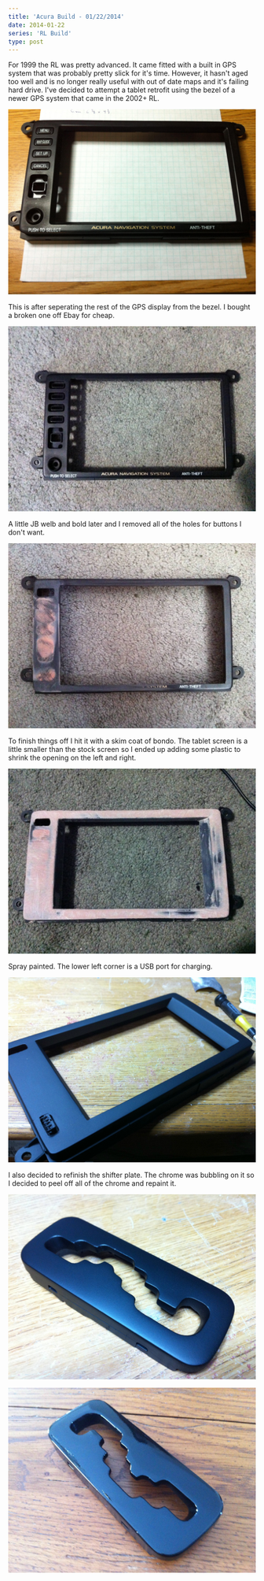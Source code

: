 ```yaml
---
title: 'Acura Build - 01/22/2014'
date: 2014-01-22
series: 'RL Build'
type: post
---
```


For 1999 the RL was pretty advanced. It came fitted with a built in GPS system that was probably pretty slick for it's time. However, it hasn't aged too well and is no longer really useful with out of date maps and it's failing hard drive. I've decided to attempt a tablet retrofit using the bezel of a newer GPS system that came in the 2002+ RL.

![](images/1.jpg)

This is after seperating the rest of the GPS display from the bezel. I bought a broken one off Ebay for cheap.

![](images/2.jpg)

A little JB welb and bold later and I removed all of the holes for buttons I don't want.

![](images/3.jpg)

To finish things off I hit it with a skim coat of bondo. The tablet screen is a little smaller than the stock screen so I ended up adding some plastic to shrink the opening on the left and right.

![](images/4.jpg)

Spray painted. The lower left corner is a USB port for charging.

![](images/5.jpg)

I also decided to refinish the shifter plate. The chrome was bubbling on it so I decided to peel off all of the chrome and repaint it.

![](images/6.jpg)

![](images/7.jpg)
